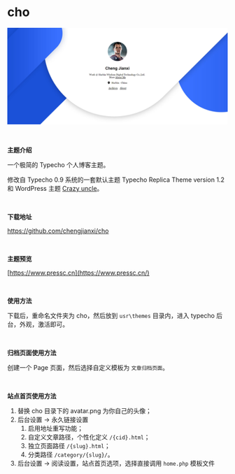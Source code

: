 # cho

![screenshot.png](https://github.com/chengjianxi/cho/raw/master/screenshot.png)

​    

**主题介绍**

一个极简的 Typecho 个人博客主题。

修改自 Typecho 0.9 系统的一套默认主题 Typecho Replica Theme version 1.2 和 WordPress 主题 [Crazy uncle](http://www.wpke.net/)。

​    

**下载地址**

https://github.com/chengjianxi/cho

​    

**主题预览**

[https://www.pressc.cn](https://www.pressc.cn/)

​    

**使用方法**

下载后，重命名文件夹为 cho，然后放到  `usr\themes` 目录内，进入 typecho 后台，外观，激活即可。

​    

**归档页面使用方法**

创建一个 Page 页面，然后选择自定义模板为 `文章归档页面`。

​    

**站点首页使用方法**

1. 替换 cho 目录下的 avatar.png 为你自己的头像；
2. 后台设置 -> 永久链接设置
   1. 启用地址重写功能；
   2. 自定义文章路径，个性化定义 `/{cid}.html`；
   3. 独立页面路径 `/{slug}.html`；
   4. 分类路径 `/category/{slug}/`。
3. 后台设置 -> 阅读设置，站点首页选项，选择直接调用 `home.php` 模板文件 

​    

